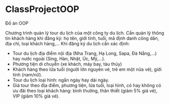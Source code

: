 # ClassProjectOOP
Đồ án OOP

Chương trình quản lý tour du lịch của một công ty du lịch.
Cần quản lý thông tin khách hàng khi đăng ký: họ tên, giới tính, tuổi, mã định danh công dân, địa chỉ, loại khách hàng,…
Khi đăng ký du lịch cần xác định: 
- Tour du lịch địa điểm nội địa (Nha Trang, Hạ Long, Sapa, Đà Nẳng,…) hay nước ngoài (Sing, Hàn, Nhật, Úc, Mỹ,…).
- Phương tiện di chuyển (xe khách, máy bay, tàu thủy)
- Khách hàng theo lứa tuổi (người lớn nguyên vé, trẻ em một nửa vé), giới tính (nam/nữ).
- Tour du lịch loại hình: ngắn ngày hay dài ngày.
- Giá tour theo địa điểm, phương tiện, lứa tuổi, loại hình, có hay không có ưu đãi theo loại khách hàng: bình thường, thân thiết (giảm 5% giá vé), VIP (giảm 10% giá vé). 
